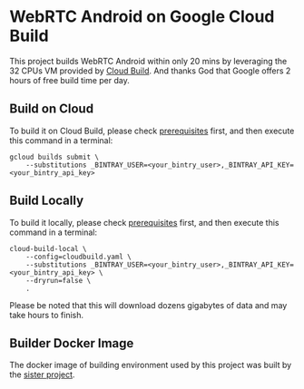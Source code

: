 # WebRTC Android on Google Cloud Build

This project builds WebRTC Android within only 20 mins by leveraging the 32 CPUs VM provided by [Cloud Build](https://cloud.google.com/cloud-build). And thanks God that Google offers 2 hours of free build time per day.

## Build on Cloud

To build it on Cloud Build, please check [prerequisites](https://cloud.google.com/cloud-build/docs/quickstart-build) first, and then execute this command in a terminal:

```shell
gcloud builds submit \
    --substitutions _BINTRAY_USER=<your_bintry_user>,_BINTRAY_API_KEY=<your_bintry_api_key>
```

## Build Locally

To build it locally, please check [prerequisites](https://cloud.google.com/cloud-build/docs/build-debug-locally) first, and then execute this command in a terminal:

```shell
cloud-build-local \
    --config=cloudbuild.yaml \
    --substitutions _BINTRAY_USER=<your_bintry_user>,_BINTRAY_API_KEY=<your_bintry_api_key> \
    --dryrun=false \
    .
```

Please be noted that this will download dozens gigabytes of data and may take hours to finish.

## Builder Docker Image

The docker image of building environment used by this project was built by the [sister project](https://github.com/crosstalkio/webrtc-android-builder).
